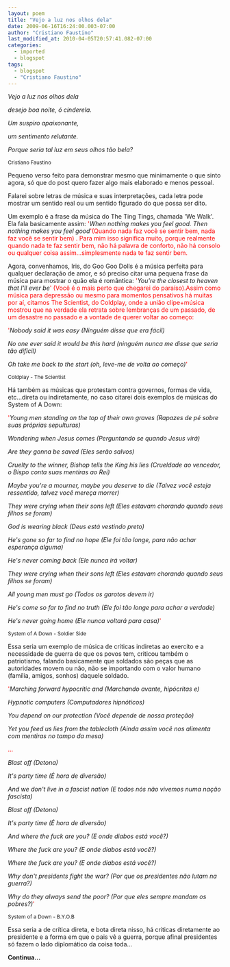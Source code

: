 ```yaml
---
layout: poem
title: "Vejo a luz nos olhos dela"
date: 2009-06-16T16:24:00.003-07:00
author: "Cristiano Faustino"
last_modified_at: 2010-04-05T20:57:41.082-07:00
categories:
  - imported
  - blogspot
tags:
  - blogspot
  - "Cristiano Faustino"
---
```


<span style="font-style: italic;">Vejo a luz nos olhos dela

</span><span style="font-style: italic;">desejo boa noite, ó cinderela.

</span><span style="font-style: italic;">Um suspiro apaixonante,

</span><span style="font-style: italic;">um sentimento relutante.

</span><span style="font-style: italic;">Porque seria tal luz em seus olhos tão bela?

</span><span style="font-size:85%;">Cristiano Faustino

Pequeno verso feito para demonstrar mesmo que minimamente o que sinto agora, só que do post quero fazer algo mais elaborado e menos pessoal.

Falarei sobre letras de música e suas interpretações, cada letra pode mostrar um sentido real ou um sentido figurado do que possa ser dito.

Um exemplo é a frase da música do The Ting Tings, chamada 'We Walk'. Ela fala basicamente assim: </span><span style="color: rgb(255, 0, 0);">'</span><span style="font-style: italic;">When nothing makes you feel good. Then nothing makes you feel good</span><span style="color: rgb(255, 0, 0);">'(Quando nada faz você se sentir bem, nada faz você se sentir bem) . Para mim isso significa muito, porque realmente quando nada te faz sentir bem, não há palavra de conforto, não há consolo ou qualquer coisa assim...simplesmente nada te faz sentir bem.

Agora, convenhamos, Iris, do Goo Goo Dolls é a música perfeita para qualquer declaração de amor, e só preciso citar uma pequena frase da música para mostrar o quão ela é romântica: </span><span style="color: rgb(255, 0, 0);">'</span><span style="font-style: italic;">You're the closest to heaven that I'll ever be</span><span style="color: rgb(255, 0, 0);">' (Você é o mais perto que chegarei do paraíso).Assim como música para depressão ou mesmo para momentos pensativos há muitas por aí, citamos The Scientist, do Coldplay, onde a união clipe+música mostrou que na verdade ela retrata sobre lembranças de um passado, de um desastre no passado e a vontade de querer voltar ao começo:

</span><span style="color: rgb(255, 0, 0);">'</span><span style="font-style: italic;">Nobody said it was easy (Ninguém disse que era fácil)

</span><span style="font-style: italic;">No one ever said it would be this hard (ninguém nunca me disse que seria tão difícil)

</span><span style="font-style: italic;">Oh take me back to the start (oh, leve-me de volta ao começo)</span><span style="color: rgb(255, 0, 0);">'

</span><span style="font-size:85%;">Coldplay - The Scientist

Há também as músicas que protestam contra governos, formas de vida, etc...direta ou indiretamente, no caso citarei dois exemplos de músicas do System of A Down:

</span><span style="color: rgb(255, 0, 0);">'</span><span style="font-style: italic;">Young men standing on the top of their own graves (Rapazes de pé sobre suas próprias sepulturas)

</span><span style="font-style: italic;">Wondering when Jesus comes (Perguntando se quando Jesus virá)

</span><span style="font-style: italic;">Are they gonna be saved (Eles serão salvos)

</span><span style="font-style: italic;">Cruelty to the winner, Bishop tells the King his lies (Crueldade ao vencedor, o Bispo conta suas mentiras ao Rei)

</span><span style="font-style: italic;">Maybe you're a mourner, maybe you deserve to die (Talvez você esteja ressentido, talvez você mereça morrer)

</span><span style="font-style: italic;">They were crying when their sons left (</span><span style="font-style: italic;">Eles estavam chorando quando seus filhos se foram)

</span><span style="font-style: italic;">God is wearing black (Deus está vestindo preto)

</span><span style="font-style: italic;">He's gone so far to find no hope (Ele foi tão longe, para não achar esperança alguma)

</span><span style="font-style: italic;">He's never coming back (Ele nunca irá voltar)

</span><span style="font-style: italic;">They were crying when their sons left (Eles estavam chorando quando seus filhos se foram)

</span><span style="font-style: italic;">All young men must go (Todos os garotos devem ir)

</span><span style="font-style: italic;">He's come so far to find no truth (Ele foi tão longe para achar a verdade)

</span><span style="font-style: italic;">He's never going home (Ele nunca voltará para casa)</span><span style="color: rgb(255, 0, 0);">'

</span><span style="font-size:85%;">System of A Down - Soldier Side

Essa seria um exemplo de música de críticas indiretas ao exercito e a necessidade de guerra de que os povos tem, criticou também o patriotismo, falando basicamente que soldados são peças que as autoridades movem ou não, não se importando com o valor humano (família, amigos, sonhos) daquele soldado.

</span><span style="color: rgb(255, 0, 0);">'</span><span style="font-style: italic;">Marching forward hypocritic and (Marchando avante, hipócritas e)

</span><span style="font-style: italic;">Hypnotic computers (Computadores hipnóticos)

</span><span style="font-style: italic;">You depend on our protection (Você depende de nossa proteção)

</span><span style="font-style: italic;">Yet you feed us lies from the tablecloth (Ainda assim você nos alimenta com mentiras no tampo da mesa)

</span><span style="color: rgb(255, 0, 0);">...

</span><span style="font-style: italic;">Blast off (Detona)

</span><span style="font-style: italic;">It's party time (É hora de diversão)

</span><span style="font-style: italic;">And we don't live in a fascist nation (E todos nós não vivemos numa nação fascista)

</span><span style="font-style: italic;">Blast off (Detona)

</span><span style="font-style: italic;">It's party time (É hora de diversão)

</span><span style="font-style: italic;">And where the fuck are you? (E onde diabos está você?)

</span><span style="font-style: italic;">Where the fuck are you? (E onde diabos está você?)

</span><span style="font-style: italic;">Where the fuck are you? (E onde diabos está você?)

</span><span style="font-style: italic;">Why don't presidents fight the war? (Por que os presidentes não lutam na guerra?)

</span><span style="font-style: italic;">Why do they always send the poor? (Por que eles sempre mandam os pobres?)</span><span style="color: rgb(255, 0, 0);">'

</span><span style="font-size:85%;">System of a Down - B.Y.O.B

Essa seria a de crítica direta, e bota direta nisso, há criticas diretamente ao presidente e a forma em que o pais vê a guerra, porque afinal presidentes só fazem o lado diplomático da coisa toda...

</span><span style="font-weight: bold;">Continua...</span>